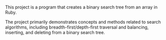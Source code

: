This project is a program that creates a binary search tree from an array in Ruby.

The project primarily demonstrates concepts and methods related to search algorithms, including breadth-first/depth-first traversal and balancing, inserting, and deleting from a binary search tree.
